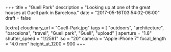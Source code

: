 +++
title = "Guell Park"
description = "Looking up at one of the great houses at Guell park in Barcelona."
date = "2017-05-16T03:54:02-06:00"
draft = false

[extra]
cloudinary_url = "Guell-Park.jpg"
tags = [
  "outdoors",
  "architecture",
  "barcelona",
  "travel",
  "Guell park",
  "Guell",
  "upload"
]
aperture = "1.8"
shutter_speed = "1/2591"
iso = "20"
camera = "Apple iPhone 7"
focal_length = "4.0 mm"
height_at_1200 = 900
+++
